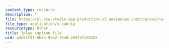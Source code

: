 ```yaml
---
content_type: resource
description: ''
file: https://ol-ocw-studio-app-production.s3.amazonaws.com/courses/res-6-012-introduction-to-probability-spring-2018/a3e54f9f0b8e9ea226a828dfafc652b5_LVfIS8pBI6Y.srt
file_type: application/x-subrip
resourcetype: Other
title: 3play caption file
uid: a3e54f9f-0b8e-9ea2-26a8-28dfafc652b5
---
```

